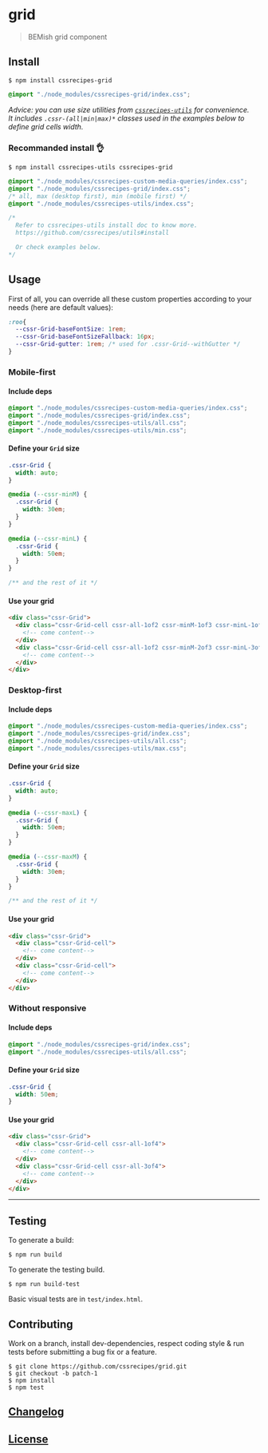 # grid

> BEMish grid component

## Install

```console
$ npm install cssrecipes-grid
```

```css
@import "./node_modules/cssrecipes-grid/index.css";
```

_Advice: you can use size utilities from [`cssrecipes-utils`](http://github.com/cssrecipes/utils) for convenience.  
It includes `.cssr-(all|min|max)*` classes used in the examples below to define grid cells width._

### Recommanded install 👌

```console
$ npm install cssrecipes-utils cssrecipes-grid
```

```css
@import "./node_modules/cssrecipes-custom-media-queries/index.css";
@import "./node_modules/cssrecipes-grid/index.css";
/* all, max (desktop first), min (mobile first) */
@import "./node_modules/cssrecipes-utils/index.css";

/*
  Refer to cssrecipes-utils install doc to know more.
  https://github.com/cssrecipes/utils#install

  Or check examples below.
*/
```

## Usage

First of all, you can override all these custom properties according to your needs (here are default values):

```css
:roo{
  --cssr-Grid-baseFontSize: 1rem;
  --cssr-Grid-baseFontSizeFallback: 16px;
  --cssr-Grid-gutter: 1rem; /* used for .cssr-Grid--withGutter */
}
```

### Mobile-first

#### Include deps

```css
@import "./node_modules/cssrecipes-custom-media-queries/index.css";
@import "./node_modules/cssrecipes-grid/index.css";
@import "./node_modules/cssrecipes-utils/all.css";
@import "./node_modules/cssrecipes-utils/min.css";
```

#### Define your `Grid` size

```css
.cssr-Grid {
  width: auto;
}

@media (--cssr-minM) {
  .cssr-Grid {
    width: 30em;
  }
}

@media (--cssr-minL) {
  .cssr-Grid {
    width: 50em;
  }
}

/** and the rest of it */
```

#### Use your grid

```html
<div class="cssr-Grid">
  <div class="cssr-Grid-cell cssr-all-1of2 cssr-minM-1of3 cssr-minL-1of4">
    <!-- come content-->
  </div>
  <div class="cssr-Grid-cell cssr-all-1of2 cssr-minM-2of3 cssr-minL-3of4">
    <!-- come content-->
  </div>
</div>
```

### Desktop-first

#### Include deps

```css
@import "./node_modules/cssrecipes-custom-media-queries/index.css";
@import "./node_modules/cssrecipes-grid/index.css";
@import "./node_modules/cssrecipes-utils/all.css";
@import "./node_modules/cssrecipes-utils/max.css";
```

#### Define your `Grid` size

```css
.cssr-Grid {
  width: auto;
}

@media (--cssr-maxL) {
  .cssr-Grid {
    width: 50em;
  }
}

@media (--cssr-maxM) {
  .cssr-Grid {
    width: 30em;
  }
}

/** and the rest of it */
```

#### Use your grid

```html
<div class="cssr-Grid">
  <div class="cssr-Grid-cell">
    <!-- come content-->
  </div>
  <div class="cssr-Grid-cell">
    <!-- come content-->
  </div>
</div>
```

### Without responsive

#### Include deps

```css
@import "./node_modules/cssrecipes-grid/index.css";
@import "./node_modules/cssrecipes-utils/all.css";
```

#### Define your `Grid` size

```css
.cssr-Grid {
  width: 50em;
}
```

#### Use your grid

```html
<div class="cssr-Grid">
  <div class="cssr-Grid-cell cssr-all-1of4">
    <!-- come content-->
  </div>
  <div class="cssr-Grid-cell cssr-all-3of4">
    <!-- come content-->
  </div>
</div>
```
---

## Testing

To generate a build:

```console
$ npm run build
```

To generate the testing build.

```console
$ npm run build-test
```

Basic visual tests are in `test/index.html`.

## Contributing

Work on a branch, install dev-dependencies, respect coding style & run tests before submitting a bug fix or a feature.

```console
$ git clone https://github.com/cssrecipes/grid.git
$ git checkout -b patch-1
$ npm install
$ npm test
```

## [Changelog](CHANGELOG.md)

## [License](LICENSE)
